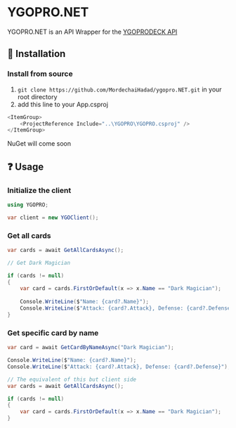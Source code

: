 # YGOPRO.NET

YGOPRO.NET is an API Wrapper for the [YGOPRODECK API](https://db.ygoprodeck.com/api-guide/)

## :wrench: Installation
### Install from source
1. `git clone https://github.com/MordechaiHadad/ygopro.NET.git` in your root directory
2. add this line to your App.csproj
```c#
<ItemGroup>
    <ProjectReference Include="..\YGOPRO\YGOPRO.csproj" />
</ItemGroup>
```

NuGet will come soon

## :question: Usage
### Initialize the client
```c#
using YGOPRO;

var client = new YGOClient();
```

### Get all cards
```c#
var cards = await GetAllCardsAsync();

// Get Dark Magician

if (cards != null)
{
    var card = cards.FirstOrDefault(x => x.Name == "Dark Magician");
    
    Console.WriteLine($"Name: {card?.Name}");    
    Console.WriteLine($"Attack: {card?.Attack}, Defense: {card?.Defense}");    
}
```

### Get specific card by name
```c#
var card = await GetCardByNameAsync("Dark Magician");

Console.WriteLine($"Name: {card?.Name}");    
Console.WriteLine($"Attack: {card?.Attack}, Defense: {card?.Defense}"); 

// The equivalent of this but client side
var cards = await GetAllCardsAsync();

if (cards != null)
{
    var card = cards.FirstOrDefault(x => x.Name == "Dark Magician");
}
```